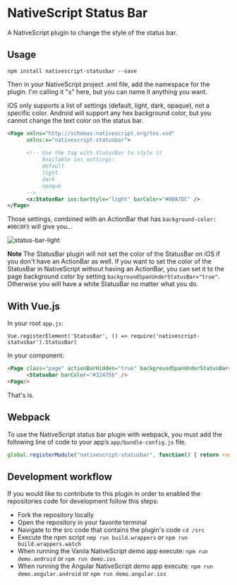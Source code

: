 # NativeScript Status Bar

A NativeScript plugin to change the style of the status bar.

## Usage

````
npm install nativescript-statusbar --save
````

Then in your NativeScript project .xml file, add the namespace for the plugin. I'm calling it "x" here, but you can name it anything you want.

iOS only supports a list of settings (default, light, dark, opaque), not a specific color. Android will support any hex background color, but you cannot change the text color on the status bar. 

```` XML
<Page xmlns="http://schemas.nativescript.org/tns.xsd"
      xmlns:x="nativescript-statusbar"> 
      
      <!-- Use the tag with StatusBar to style it 
           Available ios settings:
           default 
           light 
           dark
           opaque
      -->
      <x:StatusBar ios:barStyle="light" barColor="#00A7DC" />
</Page>
````

Those settings, combined with an ActionBar that has `background-color: #00C0F5` will give you...

![status-bar-light](https://cdn.rawgit.com/burkeholland/nativescript-statusbar/master/images/status-bar-ios-android.png)

**Note** The StatusBar plugin will not set the color of the StatusBar on iOS if you don't have an ActionBar as well. If you want to set the color of the StatusBar in NativeScript without having an ActionBar, you can set it to the page background color by setting `backgroundSpanUnderStatusBar="true"`. Otherwise you will have a white StatusBar no matter what you do. 

## With Vue.js

In your root `app.js`:

```
Vue.registerElement('StatusBar', () => require('nativescript-statusbar').StatusBar)
```

In your component:
```html
<Page class="page" actionBarHidden="true" backgroundSpanUnderStatusBar="true">
      <StatusBar barColor="#32475b" />
<Page/>
```

That's is.

## Webpack

To use the NativeScript status bar plugin with webpack, you must add the following line of code to your app’s `app/bundle-config.js` file.

``` JavaScript
global.registerModule("nativescript-statusbar", function() { return require("nativescript-statusbar"); });
```

## Development workflow

If you would like to contribute to this plugin in order to enabled the repositories code for development follow this steps:

- Fork the repository locally
- Open the repository in your favorite terminal
- Navigate to the src code that contains the plugin's code `cd /src`
- Execute the npm script `nmp run build.wrappers` or `npm run build.wrappers.watch`
- When running the Vanila NativeScript demo app execute: `npm run demo.android` or `npm run demo.ios`
- When running the Angular NativeScript demo app execute: `npm run demo.angular.android` or `npm run demo.angular.ios`
